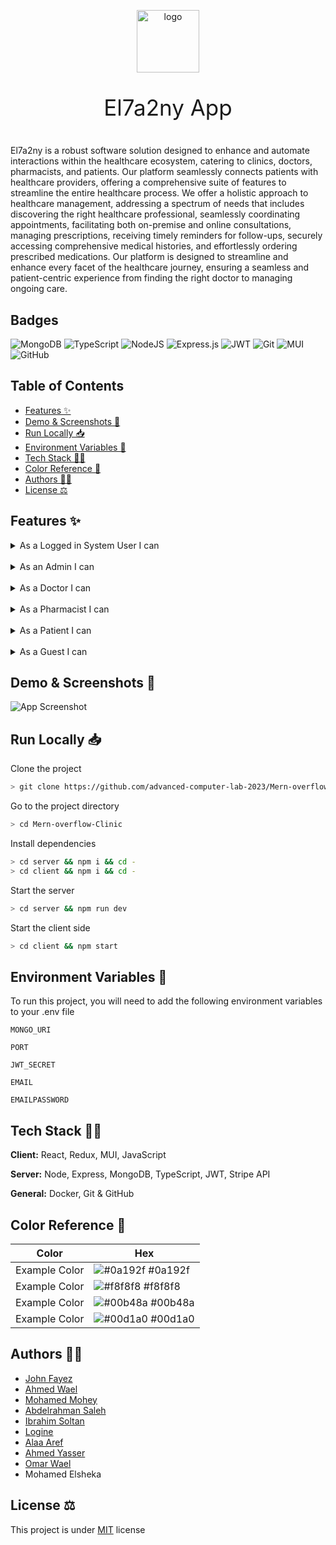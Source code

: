 <p align="center">
    <img width="100" src="https://i.imgur.com/M5HToBU.png" alt="logo">
</p>
<p style="text-align: center; font-size: 35px">El7a2ny App</p>

#
El7a2ny is a robust software solution designed to enhance and automate interactions within the healthcare ecosystem, catering to clinics, doctors, pharmacists, and patients. Our platform seamlessly connects patients with healthcare providers, offering a comprehensive suite of features to streamline the entire healthcare process. We offer a holistic approach to healthcare management, addressing a spectrum of needs that includes discovering the right healthcare professional, seamlessly coordinating appointments, facilitating both on-premise and online consultations, managing prescriptions, receiving timely reminders for follow-ups, securely accessing comprehensive medical histories, and effortlessly ordering prescribed medications. Our platform is designed to streamline and enhance every facet of the healthcare journey, ensuring a seamless and patient-centric experience from finding the right doctor to managing ongoing care.
## Badges
![MongoDB](https://img.shields.io/badge/MongoDB-%234ea94b.svg?style=for-the-badge&logo=mongodb&logoColor=white)
![TypeScript](https://img.shields.io/badge/typescript-%23007ACC.svg?style=for-the-badge&logo=typescript&logoColor=white)
![NodeJS](https://img.shields.io/badge/node.js-6DA55F?style=for-the-badge&logo=node.js&logoColor=white)
![Express.js](https://img.shields.io/badge/express.js-%23404d59.svg?style=for-the-badge&logo=express&logoColor=%2361DAFB)
![JWT](https://img.shields.io/badge/JWT-black?style=for-the-badge&logo=JSON%20web%20tokens)
![Git](https://img.shields.io/badge/git-%23F05033.svg?style=for-the-badge&logo=git&logoColor=white)
![MUI](https://img.shields.io/badge/MUI-%230081CB.svg?style=for-the-badge&logo=mui&logoColor=white)
![GitHub](https://img.shields.io/badge/github-%23121011.svg?style=for-the-badge&logo=github&logoColor=white)

## Table of Contents

- [Features ✨](#features-)
- [Demo \& Screenshots 📸](#demo--screenshots-)
- [Run Locally 📥](#run-locally-)
- [Environment Variables 📃](#environment-variables-)
- [Tech Stack 🧰🔧](#tech-stack-)
- [Color Reference 🎨](#color-reference-)
- [Authors 🧑‍💻️](#authors-️)
- [License ⚖️](#license-️)

## Features ✨

<details>
<summary> As a Logged in System User I can </summary>

- View all information about my account
- Change my password
- Sign out
</details>
<br>

<details>
<summary> As an Admin I can </summary>

- View all information about all users on the system
- Accept or reject doctor proposals
- Accept or reject pharmacist proposals
</details>
<br>

<details>
<summary> As a Doctor I can </summary>

-
</details>
<br>

<details>
<summary> As a Pharmacist I can </summary>

-
</details>
<br>

<details>
<summary> As a Patient I can </summary>

-
</details>
<br>

<details>
<summary> As a Guest I can </summary>

- Sign in to my account
- Sign up as a patient
- Apply as a pharmacist
- Apply as a doctor
- Ask to reset my password
</details>

## Demo & Screenshots 📸

![App Screenshot](https://via.placeholder.com/468x300?text=App+Screenshot+Here)

## Run Locally 📥

Clone the project

```bash
> git clone https://github.com/advanced-computer-lab-2023/Mern-overflow-Clinic
```

Go to the project directory

```bash
> cd Mern-overflow-Clinic
```

Install dependencies

```bash
> cd server && npm i && cd -
> cd client && npm i && cd -
```

Start the server

```bash
> cd server && npm run dev
```

Start the client side

```bash
> cd client && npm start
```


## Environment Variables 📃

To run this project, you will need to add the following environment variables to your .env file

`MONGO_URI`

`PORT`

`JWT_SECRET`

`EMAIL`

`EMAILPASSWORD`


## Tech Stack 🧰🔧

**Client:** React, Redux, MUI, JavaScript

**Server:** Node, Express, MongoDB, TypeScript, JWT, Stripe API

**General:** Docker, Git & GitHub

## Color Reference 🎨

| Color         | Hex                                                              |
| ------------- | ---------------------------------------------------------------- |
| Example Color | ![#0a192f](https://via.placeholder.com/10/0a192f?text=+) #0a192f |
| Example Color | ![#f8f8f8](https://via.placeholder.com/10/f8f8f8?text=+) #f8f8f8 |
| Example Color | ![#00b48a](https://via.placeholder.com/10/00b48a?text=+) #00b48a |
| Example Color | ![#00d1a0](https://via.placeholder.com/10/00b48a?text=+) #00d1a0 |


## Authors 🧑‍💻️

- [John Fayez](https://www.github.com/john-roufaeil)
- [Ahmed Wael](https://github.com/ahmedwael216)
- [Mohamed Mohey](https://github.com/mmi333)
- [Abdelrahman Saleh](https://github.com/19AbdelrahmanSalah19)
- [Ibrahim Soltan](https://github.com/Ibrahim-Soltan)
- [Logine](https://github.com/logine20)
- [Alaa Aref](https://github.com/AlaM-01)
- [Ahmed Yasser](https://github.com/ahmedyasser07)
- [Omar Wael](https://github.com/o-wael)
- Mohamed Elsheka

## License ⚖️

This project is under [MIT](https://choosealicense.com/licenses/mit/)
license

